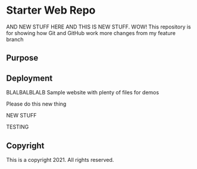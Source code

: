# Starter Web Repo
AND NEW STUFF HERE
AND THIS IS NEW STUFF. WOW!
This repository is for showing how Git and GitHub work
more changes from my feature branch
## Purpose

## Deployment
BLALBALBLALB
Sample website with plenty of files for demos

Please do this new thing

NEW STUFF 

TESTING

## Copyright

This is a copyright 2021. All rights reserved.
